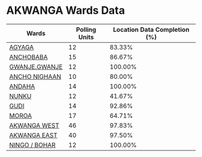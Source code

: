 
# AKWANGA Wards Data

| Wards | Polling Units | Location Data Completion (%) |
| ---- | ----- | ------- |
| [AGYAGA](./wards/16842-agyaga) | 12 | 83.33% |
| [ANCHOBABA](./wards/16843-anchobaba) | 15 | 86.67% |
| [GWANJE.GWANJE](./wards/16844-gwanje-gwanje) | 12 | 100.00% |
| [ANCHO NIGHAAN](./wards/16845-ancho-nighaan) | 10 | 80.00% |
| [ANDAHA](./wards/16846-andaha) | 14 | 100.00% |
| [NUNKU](./wards/16847-nunku) | 12 | 41.67% |
| [GUDI](./wards/16848-gudi) | 14 | 92.86% |
| [MOROA](./wards/16849-moroa) | 17 | 64.71% |
| [AKWANGA WEST](./wards/16850-akwanga-west) | 46 | 97.83% |
| [AKWANGA EAST](./wards/16851-akwanga-east) | 40 | 97.50% |
| [NINGO / BOHAR](./wards/16852-ningo-/-bohar) | 12 | 100.00% |




